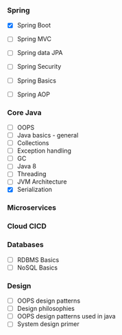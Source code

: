 ### Spring



- [x]	Spring Boot        	
- [ ]	Spring MVC        	
- [ ] 	Spring data JPA  	
- [ ] 	Spring Security   	
- [ ] 	Spring Basics     	
- [ ] 	Spring AOP        	



### Core Java 

- [ ] OOPS 
- [ ] Java basics - general 
- [ ] Collections 
- [ ] Exception handling 
- [ ] GC
- [ ] Java 8 
- [ ] Threading
- [ ] JVM Architecture 
- [x] Serialization  

### Microservices 

### Cloud CICD


### Databases 
- [ ] RDBMS Basics 
- [ ] NoSQL Basics 

### Design 

- [ ] OOPS design patterns 
- [ ] Design philosophies 
- [ ] OOPS design patterns used in java 
- [ ] System design primer